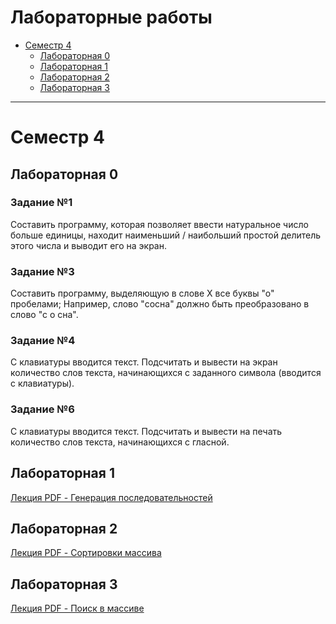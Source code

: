 # Лабораторные работы

- [Семестр 4](#семестр-4)
  - [Лабораторная 0](#лабораторная-0)
  - [Лабораторная 1](#лабораторная-1)
  - [Лабораторная 2](#лабораторная-2)
  - [Лабораторная 3](#лабораторная-3)

---

# Семестр 4

## Лабораторная 0

### Задание №1

Составить программу, которая позволяет ввести натуральное число больше единицы, находит наименьший / наибольший простой делитель этого числа и выводит его на экран.

### Задание №3

Составить программу, выделяющую в слове X все буквы "о" пробелами;
Например, слово "сосна" должно быть преобразовано в слово "с о сна".

### Задание №4

С клавиатуры вводится текст. Подсчитать и вывести на экран количество слов текста, начинающихся с заданного символа (вводится с клавиатуры).

### Задание №6

С клавиатуры вводится текст. Подсчитать и вывести на печать количество слов текста, начинающихся с гласной.

## Лабораторная 1

[Лекция PDF - Генерация последовательностей](https://github.com/kladezh/algorithms-labs/blob/master/SEM4-LR1/lection.docx)

## Лабораторная 2
[Лекция PDF - Сортировки массива](https://github.com/kladezh/algorithms-labs/blob/master/SEM4-LR2/lection.doc)

## Лабораторная 3
[Лекция PDF - Поиск в массиве](https://github.com/kladezh/algorithms-labs/blob/master/SEM4-LR3/lection.doc)